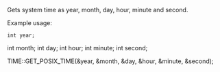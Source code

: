 Gets system time as year, month, day, hour, minute and second.

Example usage:

    int year;
 int month;
    int day;
  int hour;
 int minute;
   int second;

 TIME::GET_POSIX_TIME(&year, &month, &day, &hour, &minute, &second);

